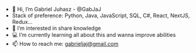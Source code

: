 - 👋  Hi, I’m Gabriel Juhasz - @GabJaJ
- Stack of preference: Python, Java, JavaScript, SQL, C#, React, NextJS, Redux...
- 🔎  I’m interested in share knowledge
- 💻  I’m currently learning all about this and wanna improve abilities 
- 📫  How to reach me: gabrieljaj@gmail.com


